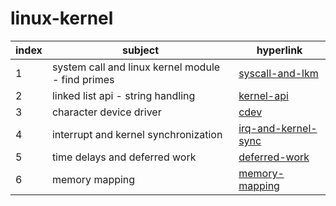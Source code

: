 # linux-kernel

index|subject|hyperlink|
|----|-------|---------|
|1|system call and linux kernel module - find primes|[syscall-and-lkm](https://github.com/yurim77/linux-kernel/tree/main/syscall-and-lkm)|
|2|linked list api - string handling|[kernel-api](https://github.com/yurim77/linux-kernel/tree/main/kernel-api)|
|3|character device driver|[cdev](https://github.com/yurim77/linux-kernel/tree/main/cdev)|
|4|interrupt and kernel synchronization|[irq-and-kernel-sync](https://github.com/yurim77/linux-kernel/tree/main/irq-and-kernel-sync)|
|5|time delays and deferred work|[deferred-work](https://github.com/yurim77/linux-kernel/tree/main/deferred-work)|
|6|memory mapping|[memory-mapping](https://github.com/yurim77/linux-kernel/tree/main/memory-mapping)|
